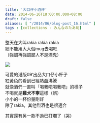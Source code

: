 ```yaml
---
title: '大口仔小酒杯'
date: 2014-06-16T18:00:00.000+08:00
draft: false
aliases: [ "/2014/06/blog-post_16.html" ]
tags : [collections - みんなのたあ坊]
---
```


整天在大叫rakia rakia rakia  
總不能用大大個mug去喝吧  
（強調再強調鄙人不是酒鬼）  

[![](https://4.bp.blogspot.com/-CuHlM8Ltyas/XEMhpuYgE0I/AAAAAAAAFtw/2Ddju2i8aZIJOFm4IBxWa7vfmx-Ml8JuwCLcBGAs/s640/14350075106_18ec15bd13_z.jpg)](https://4.bp.blogspot.com/-CuHlM8Ltyas/XEMhpuYgE0I/AAAAAAAAFtw/2Ddju2i8aZIJOFm4IBxWa7vfmx-Ml8JuwCLcBGAs/s1600/14350075106_18ec15bd13_z.jpg)

可愛的港版09‘出品大口仔小杯子  
紅黃色的看到已經熱血沸騰  
就像酒們一直叫「喝我吧喝我吧」的樣子  
不喝就是**雞犬不寧**這樣（誤）  
小小的一杯份量剛好  
除了rakia，其他烈酒也是很適合  
  
其實還有另一款不過已打爛了（哭）